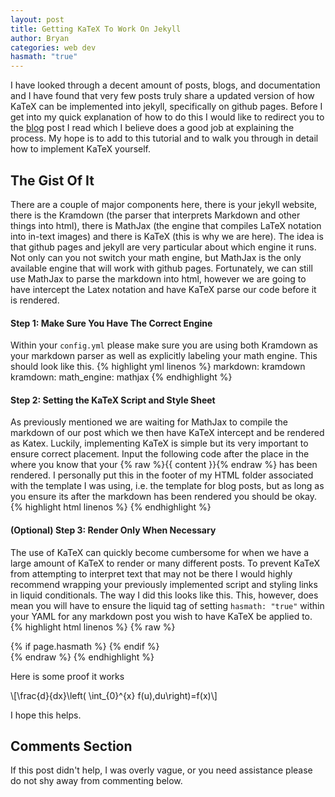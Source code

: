 ```yaml
---
layout: post
title: Getting KaTeX To Work On Jekyll
author: Bryan
categories: web dev
hasmath: "true"
---
```

I have looked through a decent amount of posts, blogs, and documentation and I have found that very few posts truly share a updated version of how KaTeX can be implemented into jekyll, specifically on github pages. Before I get into my quick explanation of how to do this I would like to redirect you to the [blog](https://codewrites.me/jekyll/katex/blog/2020/08/26/use-katex-gh-pages/) post I read which I believe does a good job at explaining the process. My hope is to add to this tutorial and to walk you through in detail how to implement KaTeX yourself.

## The Gist Of It
There are a couple of major components here, there is your jekyll website, there is the Kramdown (the parser that interprets Markdown and other things into html), there is MathJax (the engine that compiles LaTeX notation into in-text images) and there is KaTeX (this is why we are here). The idea is that github pages and jekyll are very particular about which engine it runs. Not only can you not switch your math engine, but MathJax is the only available engine that will work with github pages. Fortunately, we can still use MathJax to parse the markdown into html, however we are going to have intercept the Latex notation and have KaTeX parse our code before it is rendered.

#### Step 1: Make Sure You Have The Correct Engine 
Within your `config.yml` please make sure you are using both Kramdown as your markdown parser as well as explicitly labeling your math engine. This should look like this.
{% highlight yml linenos %}
    markdown: kramdown
    kramdown:
        math_engine: mathjax
{% endhighlight %}

#### Step 2: Setting the KaTeX Script and Style Sheet
As previously mentioned we are waiting for MathJax to compile the markdown of our post which we then have KaTeX intercept and be rendered as Katex. Luckily, implementing KaTeX is simple but its very important to ensure correct placement. Input the following code after the place in the where you know that your {% raw %}{{ content }}{% endraw %} has been rendered. I personally put this in the footer of my HTML folder associated with the template I was using, i.e. the template for blog posts, but as long as you ensure its after the markdown has been rendered you should be okay.
{% highlight html linenos %}
    <link rel="stylesheet" href="https://cdn.jsdelivr.net/npm/katex@0.12.0/dist/katex.min.css" integrity="sha384-AfEj0r4/OFrOo5t7NnNe46zW/tFgW6x/bCJG8FqQCEo3+Aro6EYUG4+cU+KJWu/X" crossorigin="anonymous">
    <script defer src="https://cdn.jsdelivr.net/npm/katex@0.12.0/dist/katex.min.js" integrity="sha384-g7c+Jr9ZivxKLnZTDUhnkOnsh30B4H0rpLUpJ4jAIKs4fnJI+sEnkvrMWph2EDg4" crossorigin="anonymous"></script>
    <script defer src="https://cdn.jsdelivr.net/npm/katex@0.12.0/dist/contrib/auto-render.min.js" integrity="sha384-mll67QQFJfxn0IYznZYonOWZ644AWYC+Pt2cHqMaRhXVrursRwvLnLaebdGIlYNa" crossorigin="anonymous"
    onload="renderMathInElement(document.body);"></script>
{% endhighlight %}

#### (Optional) Step 3: Render Only When Necessary 
The use of KaTeX can quickly become cumbersome for when we have a large amount of KaTeX to render or many different posts. To prevent KaTeX from attempting to interpret text that may not be there I would highly recommend wrapping your previously implemented script and styling links in liquid conditionals. The way I did this looks like this. This, however, does mean you will have to ensure the liquid tag of setting `hasmath: "true"` within your YAML for any markdown post you wish to have KaTeX be applied to.
{% highlight html linenos %}
    {% raw %}
        <footer>
            {% if page.hasmath %}
                <link rel="stylesheet" href="https://cdn.jsdelivr.net/npm/katex@0.12.0/dist/katex.min.css" integrity="sha384-AfEj0r4/OFrOo5t7NnNe46zW/tFgW6x/bCJG8FqQCEo3+Aro6EYUG4+cU+KJWu/X" crossorigin="anonymous">
                <script defer src="https://cdn.jsdelivr.net/npm/katex@0.12.0/dist/katex.min.js" integrity="sha384-g7c+Jr9ZivxKLnZTDUhnkOnsh30B4H0rpLUpJ4jAIKs4fnJI+sEnkvrMWph2EDg4" crossorigin="anonymous"></script>
                <script defer src="https://cdn.jsdelivr.net/npm/katex@0.12.0/dist/contrib/auto-render.min.js" integrity="sha384-mll67QQFJfxn0IYznZYonOWZ644AWYC+Pt2cHqMaRhXVrursRwvLnLaebdGIlYNa" crossorigin="anonymous" onload="renderMathInElement(document.body);"></script>
            {% endif %}
        </footer>
    {% endraw %}
{% endhighlight %}

Here is some proof it works

\\[\\frac{d}{dx}\left( \int_{0}^{x} f(u)\,du\right)=f(x)\\]

I hope this helps.

## Comments Section
If this post didn't help, I was overly vague, or you need assistance please do not shy away from commenting below.
